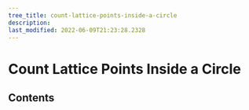 ```yaml
---
tree_title: count-lattice-points-inside-a-circle
description: 
last_modified: 2022-06-09T21:23:28.2328
---
```


# Count Lattice Points Inside a Circle

## Contents
